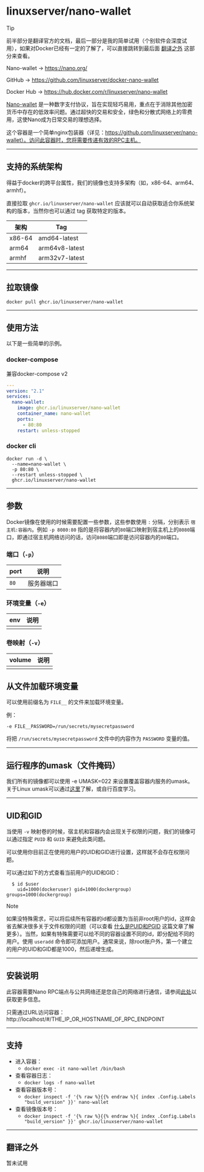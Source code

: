 # linuxserver/nano-wallet

> [!TIP]
>
> 前半部分是翻译官方的文档，最后一部分是我的简单试用（个别软件会深度试用），如果对Docker已经有一定的了解了，可以直接跳转到最后面 [翻译之外](#翻译之外) 这部分来查看。

Nano-wallet → https://nano.org/

GitHub → https://github.com/linuxserver/docker-nano-wallet

Docker Hub → https://hub.docker.com/r/linuxserver/nano-wallet

[Nano-wallet](https://nano.org/) 是一种数字支付协议，旨在实现轻巧易用，重点在于消除其他加密货币中存在的低效率问题。通过超快的交易和安全，绿色和分散式网络上的零费用，这使Nano成为日常交易的理想选择。

这个容器是一个简单nginx包装器（详见：https://github.com/linuxserver/nano-wallet）。访问此容器时，您将需要传递有效的RPC主机。

------

## 支持的系统架构

得益于docker的跨平台属性，我们的镜像也支持多架构（如，x86-64、arm64、armhf）。

直接拉取 `ghcr.io/linuxserver/nano-wallet` 应该就可以自动获取适合你系统架构的版本，当然你也可以通过 tag 获取特定的版本。

| 架构   | Tag            |
| ------ | -------------- |
| x86-64 | amd64-latest   |
| arm64  | arm64v8-latest |
| armhf  | arm32v7-latest |



------

## 拉取镜像

```shell
docker pull ghcr.io/linuxserver/nano-wallet
```

------

## 使用方法

以下是一些简单的示例。

### docker-compose

兼容docker-compose v2

```yaml
---
version: "2.1"
services:
  nano-wallet:
    image: ghcr.io/linuxserver/nano-wallet
    container_name: nano-wallet
    ports:
      - 80:80
    restart: unless-stopped
```

### docker cli

```shell
docker run -d \
  --name=nano-wallet \
  -p 80:80 \
  --restart unless-stopped \
  ghcr.io/linuxserver/nano-wallet
```



------

## 参数

Docker镜像在使用的时候需要配置一些参数，这些参数使用 `:` 分隔，分别表示 `宿主机:容器内`。例如 `-p 8080:80` 指的是将容器内的`80`端口映射到宿主机上的`8080`端口，即通过宿主机网络访问的话，访问`8080`端口即是访问容器内的`80`端口。

### 端口（`-p`）

| port | 说明       |
| ---- | ---------- |
| `80` | 服务器端口 |

### 环境变量（`-e`）

| env  | 说明 |
| ---- | ---- |
|      |      |

### 卷映射（`-v`）

| volume | 说明 |
| ------ | ---- |
|        |      |




## 从文件加载环境变量

可以使用前缀名为 `FILE__` 的文件来加载环境变量。

例：

```
-e FILE__PASSWORD=/run/secrets/mysecretpassword
```

将把 `/run/secrets/mysecretpassword` 文件中的内容作为 `PASSWORD` 变量的值。

------

## 运行程序的umask（文件掩码）

我们所有的镜像都可以使用 -e UMASK=022 来设置覆盖容器内服务的umask。关于Linux umask可以通过[这里](https://en.wikipedia.org/wiki/Umask)了解，或自行百度学习。

------

## UID和GID

当使用 `-v` 映射卷的时候，宿主机和容器内会出现关于权限的问题，我们的镜像可以通过指定 `PUID` 和 `GUID` 来避免此类问题。

可以使用你目前正在使用的用户的UID和GID进行设置，这样就不会存在权限问题。

可以通过如下的方式查看当前用户的UID和GID：

```shell
  $ id $user
    uid=1000(dockeruser) gid=1000(dockergroup) groups=1000(dockergroup)
```

> [!NOTE]
>
> 如果没特殊需求，可以将后续所有容器的id都设置为当前非root用户的id，这样会省去解决很多关于文件权限的问题（可以查看 [什么是PUID和PGID](general/understanding-puid-and-pgid.md) 这篇文章了解更多）。当然，如果有特殊需要可以给不同的容器设置不同的id，即分配给不同的用户。使用 `useradd` 命令即可添加用户。通常来说，除root账户外，第一个建立的用户的UID和GID都是1000，然后递增生成。

------

## 安装说明

此容器需要Nano RPC端点与公共网络还是您自己的网络进行通信，请参阅[此处](https://hub.docker.com/r/linuxserver/nano)以获取更多信息。

只需通过URL访问容器：http://localhost/#/THE_IP_OR_HOSTNAME_OF_RPC_ENDPOINT

------

## 支持

- 进入容器：
  - `docker exec -it nano-wallet /bin/bash`
- 查看容器日志：
  - `docker logs -f nano-wallet`
- 查看容器版本号：
  - `docker inspect -f '{% raw %}{{% endraw %}{ index .Config.Labels "build_version" }}' nano-wallet`
- 查看镜像版本号：
  - `docker inspect -f '{% raw %}{{% endraw %}{ index .Config.Labels "build_version" }}' ghcr.io/linuxserver/nano-wallet`

------

## 翻译之外

暂未试用